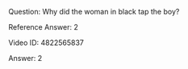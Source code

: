 Question: Why did the woman in black tap the boy?

Reference Answer: 2

Video ID: 4822565837

Answer: 2


